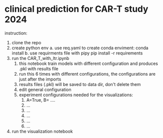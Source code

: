 # clinical prediction for CAR-T study 2024

instruction:
1. clone the repo
2. create python env 
   a. use req.yaml to create conda enviment:
   conda install
   b. use requirments file with pipy
   pip install -r requirements
3. run the CAR_T_with_ltr.ipynb
   1. this notebook train models with different configuration and produces .pkl with results file
   2. run this 6 times with different configurations, the configurations are just after the imports
   3. results files (.pkl) will be saved to data dir, don't delete them
   4. edit general configuration
   5. experiment configurations needed for the visualizations:
      1. A=True, B= ....
      2. ...
      3. ...
      4. ...
      5. ...
      6. ...
4. run the visualization notebook